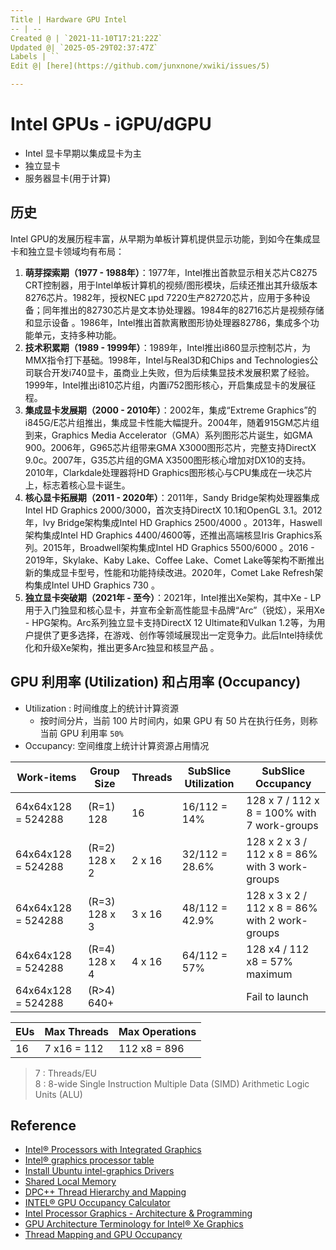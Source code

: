 ```yaml
---
Title | Hardware GPU Intel
-- | --
Created @ | `2021-11-10T17:21:22Z`
Updated @| `2025-05-29T02:37:47Z`
Labels | ``
Edit @| [here](https://github.com/junxnone/xwiki/issues/5)

---
```

# Intel GPUs - iGPU/dGPU

- Intel 显卡早期以集成显卡为主
- 独立显卡
- 服务器显卡(用于计算)

## 历史

Intel GPU的发展历程丰富，从早期为单板计算机提供显示功能，到如今在集成显卡和独立显卡领域均有布局：
1. **萌芽探索期（1977 - 1988年）**：1977年，Intel推出首款显示相关芯片C8275 CRT控制器，用于Intel单板计算机的视频/图形模块，后续还推出其升级版本8276芯片。1982年，授权NEC μpd 7220生产82720芯片，应用于多种设备；同年推出的82730芯片是文本协处理器。1984年的82716芯片是视频存储和显示设备 。1986年，Intel推出首款离散图形协处理器82786，集成多个功能单元，支持多种功能。
2. **技术积累期（1989 - 1999年）**：1989年，Intel推出i860显示控制芯片，为MMX指令打下基础。1998年，Intel与Real3D和Chips and Technologies公司联合开发i740显卡，虽商业上失败，但为后续集显技术发展积累了经验。1999年，Intel推出i810芯片组，内置i752图形核心，开启集成显卡的发展征程。
3. **集成显卡发展期（2000 - 2010年）**：2002年，集成“Extreme Graphics”的i845G/E芯片组推出，集成显卡性能大幅提升。2004年，随着915GM芯片组到来，Graphics Media Accelerator（GMA）系列图形芯片诞生，如GMA 900。2006年，G965芯片组带来GMA X3000图形芯片，完整支持DirectX 9.0c。2007年，G35芯片组的GMA X3500图形核心增加对DX10的支持。2010年，Clarkdale处理器将HD Graphics图形核心与CPU集成在一块芯片上，标志着核心显卡诞生。
4. **核心显卡拓展期（2011 - 2020年）**：2011年，Sandy Bridge架构处理器集成Intel HD Graphics 2000/3000，首次支持DirectX 10.1和OpenGL 3.1。2012年，Ivy Bridge架构集成Intel HD Graphics 2500/4000 。2013年，Haswell架构集成Intel HD Graphics 4400/4600等，还推出高端核显Iris Graphics系列。2015年，Broadwell架构集成Intel HD Graphics 5500/6000 。2016 - 2019年，Skylake、Kaby Lake、Coffee Lake、Comet Lake等架构不断推出新的集成显卡型号，性能和功能持续改进。2020年，Comet Lake Refresh架构集成Intel UHD Graphics 730 。
5. **独立显卡突破期（2021年 - 至今）**：2021年，Intel推出Xe架构，其中Xe - LP用于入门独显和核心显卡，并宣布全新高性能显卡品牌“Arc”（锐炫），采用Xe - HPG架构。Arc系列独立显卡支持DirectX 12 Ultimate和Vulkan 1.2等，为用户提供了更多选择，在游戏、创作等领域展现出一定竞争力。此后Intel持续优化和升级Xe架构，推出更多Arc独显和核显产品 。 


##  GPU 利用率 (Utilization) 和占用率 (Occupancy)

- Utilization : 时间维度上的统计计算资源
  - 按时间分片，当前 100 片时间内，如果 GPU 有 50 片在执行任务，则称当前 GPU 利用率 `50%` 
- Occupancy: 空间维度上统计计算资源占用情况


Work-items | Group Size | Threads | SubSlice Utilization | SubSlice Occupancy
-- | -- | -- | -- | --
64x64x128 = 524288    | (R=1) 128 | 16 | 16/112 = 14% | 128 x 7 / 112 x 8 = 100% with 7 work-groups
64x64x128 = 524288    | (R=2) 128 x 2| 2 x 16 | 32/112 = 28.6% | 128 x 2 x 3 / 112 x 8 = 86% with 3 work-groups
64x64x128 = 524288    | (R=3) 128 x 3| 3 x 16 | 48/112 = 42.9% | 128 x 3 x 2 / 112 x  8 = 86% with 2 work-groups
64x64x128 = 524288    | (R=4) 128 x 4| 4 x 16 | 64/112 = 57%  | 128 x4 / 112 x8 = 57% maximum
64x64x128 = 524288    | (R>4) 640+ |   |   | Fail to launch


EUs | Max Threads | Max Operations
-- | -- | --
16 | 7 x16 = 112 | 112 x8 = 896

> 7 : Threads/EU  
> 8 : 8-wide Single Instruction Multiple Data (SIMD) Arithmetic Logic Units (ALU) 


## Reference
- [Intel® Processors with Integrated Graphics](https://www.intel.com/content/www/us/en/develop/documentation/oneapi-gpu-optimization-guide/top/gen-arch.html)
- [Intel® graphics processor table](https://dgpu-docs.intel.com/devices/hardware-table.html)
- [Install Ubuntu intel-graphics Drivers](https://dgpu-docs.intel.com/index.html)
- [Shared Local Memory](https://www.intel.com/content/www/us/en/develop/documentation/oneapi-gpu-optimization-guide/top/kernels/slm.html)
- [DPC++ Thread Hierarchy and Mapping](https://www.intel.com/content/www/us/en/develop/documentation/oneapi-gpu-optimization-guide/top/thread-mapping.html)
- [INTEL® GPU Occupancy Calculator](https://oneapi-src.github.io/oneAPI-samples/Tools/GPU-Occupancy-Calculator/index.html)
- [Intel Processor Graphics - Architecture & Programming](https://www.intel.com/content/dam/develop/external/us/en/documents/intel-graphics-architecture-isa-and-microarchitecture-698638.pdf)
- [GPU Architecture Terminology for Intel® Xe Graphics](https://www.intel.com/content/www/us/en/developer/articles/technical/gpu-terminology-for-intel-xe.html)
- [Thread Mapping and GPU Occupancy](https://www.intel.com/content/www/us/en/docs/oneapi/optimization-guide-gpu/2023-1/thread-mapping-and-gpu-occupancy.html)

